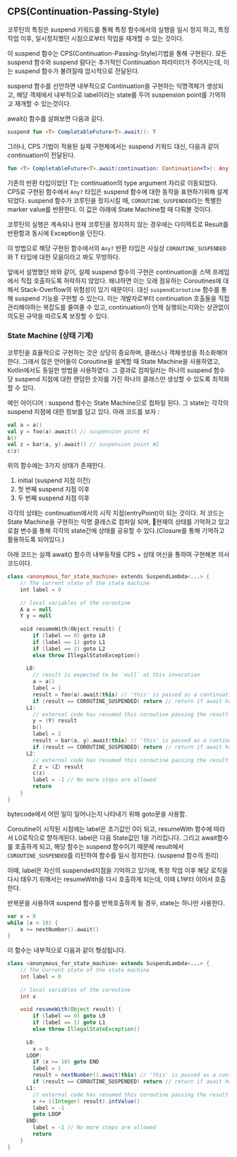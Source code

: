 ## CPS(Continuation-Passing-Style)
코루틴의 특징은 suspend 키워드를 통해 특정 함수에서의 실행을 일시 정지 하고, 특정 작업 이후, 일시정지했던 시점으로부터 작업을 재개할 수 있는 것이다.

이 suspend 함수는 CPS(Continuation-Passing-Style)기법을 통해 구현된다. 모든 suspend 함수와 suspend 람다는 추가적인 Continuation 파라미터가 주어지는데, 이는 suspend 함수가 불려질때 암시적으로 전달된다.

suspend 함수를 선언하면 내부적으로 Continuation을 구현하는 익명객체가 생성되고, 해당 객체에서 내부적으로 label이라는 state를 두어 suspension point를 기억하고 재개할 수 있는것이다.

await() 함수를 살펴보면 다음과 같다.
```kotlin
suspend fun <T> CompletableFuture<T>.await(): T
```
그러나, CPS 기법이 적용된 실제 구현체에서는 suspend 키워드 대신, 다음과 같이 continuation이 전달된다.
```kotlin
fun <T> CompletableFuture<T>.await(continuation: Continuation<T>): Any?
```

기존의 반환 타입이었던 T는 continuation의 type argument 자리로 이동되었다. 
CPS로 구현된 함수에서 `Any?` 타입은  suspend 함수에 대한 동작을 표현하기위해 설계되었다. suspend 함수가 코루틴을 정지시킬 때, `COROUTINE_SUSPENDED`라는 특별한 marker value를 반환한다. 이 값은 아래에 State Machine할 때 다뤄볼 것이다.

코루틴의 실행은 계속되나 현재 코루틴을 정지하지 않는 경우에는 다이렉트로 Result를 반환함과 동시에 Exception을 던진다. 

이 방법으로 해당 구현된 함수에서의 `Any?` 반환 타입은 사실상 `COROUTINE_SUSPENDED`와 T 타입에 대한 모음이라고 봐도 무방하다.

앞에서 설명했던 바와 같이, 실제 suspend 함수의 구현은 continuation을 스택 프레임에서 직접 호출하도록 허락하지 않았다. 왜냐하면 이는 오래 점유하는 Coroutines에 대해서 Stack-Overflow의 위험성이 있기 때문이다. 대신 `suspendCoroutine` 함수를 통해 suspend 기능을 구현할 수 있는다. 이는 개발자로부터 continuation 호출들을 직접 관리해야하는 복잡도를 줄여줄 수 있고, continuation이 언제 실행되는지와는 상관없이 의도된 규약을 따르도록 보장할 수 있다.
### State Machine (상태 기계)
코루틴을 효율적으로 구현하는 것은 상당히 중요하며, 클래스나 객체생성을 최소화해야한다. 그래서 많은 언어들이 Coroutine을 설계할 때 State Machine을 사용하였고, Kotlin에서도 동일한 방법을 사용하였다. 그 결과로 컴파일러는 하나의 suspend 함수당 suspend 지점에 대한 랜덤한 숫자를 가진 하나의 클래스만 생성할 수 있도록 최적화할 수 있다.

메인 아이디어 : suspend 함수는 State Machine으로 컴파일 된다. 그 state는 각각의 suspend 지점에 대한 정보를 담고 있다. 아래 코드를 보자 :

```kotlin
val a = a()
val y = foo(a).await() // suspension point #1
b()
val z = bar(a, y).await() // suspension point #2
c(z)
```

위의 함수에는 3가지 상태가 존재한다.
1. initial (suspend 지점 이전)
2. 첫 번째 suspend 지점 이후
3. 두 번째 suspend 지점 이후

각각의 상태는 continuation에서의 시작 지점(entryPoint)이 되는 것이다.
저 코드는 State Machine을 구현하는 익명 클래스로 컴파일 되며, 현재의 상태를 기억하고 있고 로컬 변수를 통해 각각의 state간에 상태를 공유할 수 있다.(Closure를 통해 기억하고 활용하도록 되어있다.)

아래 코드는 실제 await() 함수의 내부동작을 CPS + 상태 머신을 통하여 구현해본 의사코드이다.
```kotlin
class <anonymous_for_state_machine> extends SuspendLambda<...> {
    // The current state of the state machine
    int label = 0
    
    // local variables of the coroutine
    A a = null
    Y y = null
    
    void resumeWith(Object result) {
        if (label == 0) goto L0
        if (label == 1) goto L1
        if (label == 2) goto L2
        else throw IllegalStateException()
        
      L0:
        // result is expected to be `null` at this invocation
        a = a()
        label = 1
        result = foo(a).await(this) // 'this' is passed as a continuation 
        if (result == COROUTINE_SUSPENDED) return // return if await had suspended execution
      L1:
        // external code has resumed this coroutine passing the result of .await() 
        y = (Y) result
        b()
        label = 2
        result = bar(a, y).await(this) // 'this' is passed as a continuation
        if (result == COROUTINE_SUSPENDED) return // return if await had suspended execution
      L2:
        // external code has resumed this coroutine passing the result of .await()
        Z z = (Z) result
        c(z)
        label = -1 // No more steps are allowed
        return
    }          
}    
```

bytecode에서 어떤 일이 일어나는지 나타내기 위해 goto문을 사용함.

Coroutine이 시작된 시점에는 label은 초기값인 0이 되고, resumeWith 함수에 따라서 L0로직으로 향하게된다. label은 다음 State값인 1을 기리킵니다. 그리고 await함수를 호출하게 되고, 해당 함수는 suspend 함수이기 때문에 result에서 `COROUTINE_SUSPENDED`를 리턴하여 함수를 일시 정지한다. (suspend 함수의 원리)

이때, label은 자신의 suspended지점을 기억하고 있기에, 특정 작업 이후 해당 로직을 다시 태우기 위해서는 resumeWith을 다시 호출하게 되는데, 이때 L1부터 이어서 호출한다.

반복문을 사용하여 suspend 함수를 반복호출하게 될 경우, state는 하나만 사용한다.
```kotlin
var x = 0
while (x < 10) {
	x += nextNumber().await()
}
```

이 함수는 내부적으로 다음과 같이 형성됩니다.
```java
class <anonymous_for_state_machine> extends SuspendLambda<...> {
    // The current state of the state machine
    int label = 0
    
    // local variables of the coroutine
    int x
    
    void resumeWith(Object result) {
        if (label == 0) goto L0
        if (label == 1) goto L1
        else throw IllegalStateException()
        
      L0:
        x = 0
      LOOP:
        if (x >= 10) goto END
        label = 1
        result = nextNumber().await(this) // 'this' is passed as a continuation 
        if (result == COROUTINE_SUSPENDED) return // return if await had suspended execution
      L1:
        // external code has resumed this coroutine passing the result of .await()
        x += ((Integer) result).intValue()
        label = -1
        goto LOOP
      END:
        label = -1 // No more steps are allowed
        return 
    }          
}
```

